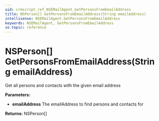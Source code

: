 ```yaml
---
uid: crmscript_ref_NSEMailAgent_GetPersonsFromEmailAddress
title: NSPerson[] GetPersonsFromEmailAddress(String emailAddress)
intellisense: NSEMailAgent.GetPersonsFromEmailAddress
keywords: NSEMailAgent, GetPersonsFromEmailAddress
so.topic: reference
---
```


# NSPerson[] GetPersonsFromEmailAddress(String emailAddress)

Get all persons and contacts with the given email address

**Parameters:**
 - **emailAddress** The emailAddress to find persons and contacts for

**Returns:** NSPerson[]
